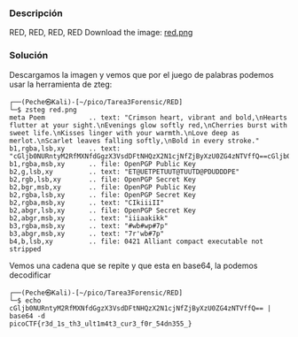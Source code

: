 ### Descripción  
RED, RED, RED, RED Download the image: [red.png](https://challenge-files.picoctf.net/c_verbal_sleep/831307718b34193b288dde31e557484876fb84978b5818e2627e453a54aa9ba6/red.png)
### Solución
Descargamos la imagen y vemos que por el juego de palabras podemos usar la herramienta de zteg:
```
┌──(Peche㉿Kali)-[~/pico/Tarea3Forensic/RED]
└─$ zsteg red.png 
meta Poem           .. text: "Crimson heart, vibrant and bold,\nHearts flutter at your sight.\nEvenings glow softly red,\nCherries burst with sweet life.\nKisses linger with your warmth.\nLove deep as merlot.\nScarlet leaves falling softly,\nBold in every stroke."                                                            
b1,rgba,lsb,xy      .. text: "cGljb0NURntyM2RfMXNfdGgzX3VsdDFtNHQzX2N1cjNfZjByXzU0ZG4zNTVffQ==cGljb0NURntyM2RfMXNfdGgzX3VsdDFtNHQzX2N1cjNfZjByXzU0ZG4zNTVffQ==cGljb0NURntyM2RfMXNfdGgzX3VsdDFtNHQzX2N1cjNfZjByXzU0ZG4zNTVffQ==cGljb0NURntyM2RfMXNfdGgzX3VsdDFtNHQzX2N1cjNfZjByXzU0ZG4zNTVffQ=="                                     
b1,rgba,msb,xy      .. file: OpenPGP Public Key
b2,g,lsb,xy         .. text: "ET@UETPETUUT@TUUTD@PDUDDDPE"
b2,rgb,lsb,xy       .. file: OpenPGP Secret Key
b2,bgr,msb,xy       .. file: OpenPGP Public Key
b2,rgba,lsb,xy      .. file: OpenPGP Secret Key
b2,rgba,msb,xy      .. text: "CIkiiiII"
b2,abgr,lsb,xy      .. file: OpenPGP Secret Key
b2,abgr,msb,xy      .. text: "iiiaakikk"
b3,rgba,msb,xy      .. text: "#wb#wp#7p"
b3,abgr,msb,xy      .. text: "7r'wb#7p"
b4,b,lsb,xy         .. file: 0421 Alliant compact executable not stripped
```
Vemos una cadena que se repite y que esta en base64, la podemos decodificar
```
┌──(Peche㉿Kali)-[~/pico/Tarea3Forensic/RED]
└─$ echo cGljb0NURntyM2RfMXNfdGgzX3VsdDFtNHQzX2N1cjNfZjByXzU0ZG4zNTVffQ== | base64 -d        
picoCTF{r3d_1s_th3_ult1m4t3_cur3_f0r_54dn355_} 
```
